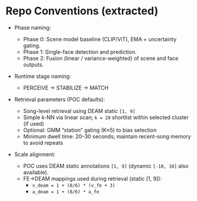# Repo Conventions (extracted)

- Phase naming:
  - Phase 0: Scene model baseline (CLIP/ViT), EMA + uncertainty gating.
  - Phase 1: Single-face detection and prediction.
  - Phase 2: Fusion (linear / variance-weighted) of scene and face outputs.

- Runtime stage naming:
  - PERCEIVE → STABILIZE → MATCH

- Retrieval parameters (POC defaults):
  - Song-level retrieval using DEAM static `[1, 9]`
  - Simple k-NN via linear scan; `k = 20` shortlist within selected cluster (if used)
  - Optional: GMM “station” gating (K≈5) to bias selection
  - Minimum dwell time: 20–30 seconds; maintain recent-song memory to avoid repeats

- Scale alignment:
  - POC uses DEAM static annotations `[1, 9]` (dynamic `[-10, 10]` also available).
  - FE→DEAM mappings used during retrieval (static [1, 9]):
    - `v_deam = 1 + (8/6) * (v_fe + 3)`
    - `a_deam = 1 + (8/6) * a_fe`
